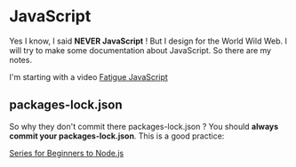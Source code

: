 # JavaScript

Yes I know, I said **NEVER JavaScript** ! But I design for the World Wild Web. I will try to make some documentation about JavaScript. So there are my notes.

I'm starting with a video [Fatigue JavaScript](https://www.youtube.com/watch?v=Bjt1bFrMggs)

## packages-lock.json

So why they don't commit there packages-lock.json ? You should **always commit your packages-lock.json**. This is a good practice:

[Series for Beginners to Node.js](https://learn.microsoft.com/fr-fr/shows/beginners-series-to-nodejs/what-is-a-lockfile-and-why-you-should-commit-it-9-of-26)



